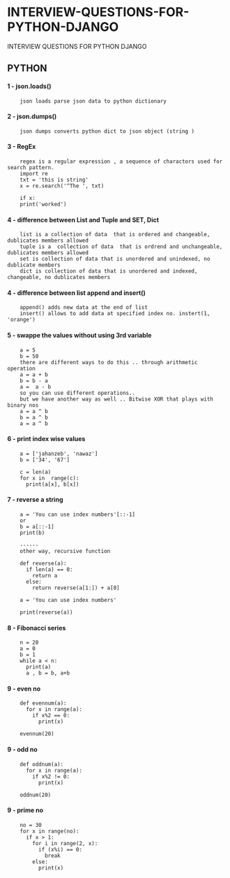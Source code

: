 # INTERVIEW-QUESTIONS-FOR-PYTHON-DJANGO
INTERVIEW QUESTIONS FOR PYTHON DJANGO


## PYTHON

#### 1 - json.loads()
        json loads parse json data to python dictionary
#### 2 - json.dumps()
        json dumps converts python dict to json object (string ) 
        
#### 3 - RegEx
        regex is a regular expression , a sequence of charactors used for search pattern.
        import re
        txt = 'this is string'
        x = re.search('^The ', txt)
        
        if x:
        print('worked')
        
#### 4 - difference between List and Tuple and  SET, Dict
        list is a collection of data  that is ordered and changeable, dublicates members allowed
        tuple is a  collection of data  that is ordrend and unchangeable, dublicates members allowed
        set is collection of data that is unordered and unindexed, no dublicate members 
        dict is collection of data that is unordered and indexed, changeable, no dublicates members
                
#### 4 - difference between list append and  insert()
        append() adds new data at the end of list
        insert() allows to add data at specified index no. instert(1, 'orange')
        
        
        
        
#### 5 - swappe the values without using 3rd variable
        a = 5
        b = 50
        there are different ways to do this .. through arithmetic operation
        a = a + b 
        b = b - a
        a =  a - b
        so you can use different operations.. 
        but we have another way as well .. Bitwise XOR that plays with binary nos
        a = a ^ b
        b = a ^ b
        a = a ^ b
 
#### 6 - print index wise values
        a = ['jahanzeb', 'nawaz']
        b = ['34', '67']

        c = len(a)
        for x in  range(c):
          print(a[x], b[x])
          
#### 7 - reverse a string
        a = 'You can use index numbers'[::-1]
        or
        b = a[::-1]
        print(b)
        
        ------
        other way, recursive function

        def reverse(a):
          if len(a) == 0:
            return a 
          else:
            return reverse(a[1:]) + a[0] 

        a = 'You can use index numbers'

        print(reverse(a))
        
        
 #### 8 - Fibonacci series       
        n = 20
        a = 0
        b = 1
        while a < n:
          print(a)
          a , b = b, a+b

#### 9 - even no
        def evennum(a):
          for x in range(a):
            if x%2 == 0:
              print(x)

        evennum(20)
        
    
#### 9 - odd no
        def oddnum(a):
          for x in range(a):
            if x%2 != 0:
              print(x)

        oddnum(20) 
        
        
#### 9 - prime no
        no = 30
        for x in range(no):
          if x > 1:
            for i in range(2, x):
              if (x%i) == 0:
                break
            else:
              print(x)
        

 
